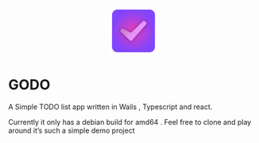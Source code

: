 <br/>
<center><img src="icon.svg" style="height: 100px; width: 100px" alt="GODO Icon"/></center>


# GODO

A Simple TODO list app written in  Wails , Typescript and react.

Currently it only has a debian build for amd64 . Feel free to clone and play around it’s such a simple demo project
